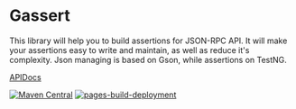 # Gassert
This library will help you to build assertions for JSON-RPC API. It will make your assertions easy to write and maintain, as well as reduce it's complexity.
Json managing is based on Gson, while assertions on TestNG.

[APIDocs](docs/apidocs/index.html)

[![Maven Central](https://maven-badges.herokuapp.com/maven-central/com.github.danisimov/gassert/badge.svg)](https://maven-badges.herokuapp.com/maven-central/com.github.danisimov/gassert)
[![pages-build-deployment](https://github.com/danisimov/gassert/actions/workflows/pages/pages-build-deployment/badge.svg)](https://github.com/danisimov/gassert/actions/workflows/pages/pages-build-deployment)

